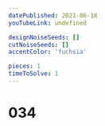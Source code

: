 ```yaml
---
datePublished: 2021-06-18
youTubeLink: undefined

designNoiseSeeds: []
cutNoiseSeeds: []
accentColor: 'fuchsia'

pieces: 1
timeToSolve: 1
---
```


# 034
